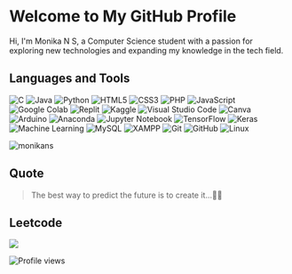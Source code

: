 # Welcome to My GitHub Profile

Hi, I'm Monika N S, a Computer Science student with a passion for exploring new technologies and expanding my knowledge in the tech field.

## Languages and Tools
![C](https://img.shields.io/badge/-C-A8B9CC?logo=c&logoColor=white&style=flat)
![Java](https://img.shields.io/badge/-Java-007396?logo=java&logoColor=white&style=flat)
![Python](https://img.shields.io/badge/-Python-3776AB?logo=python&logoColor=white&style=flat)
![HTML5](https://img.shields.io/badge/-HTML5-E34F26?logo=html5&logoColor=white&style=flat)
![CSS3](https://img.shields.io/badge/-CSS3-1572B6?logo=css3&logoColor=white&style=flat)
![PHP](https://img.shields.io/badge/-PHP-777BB4?logo=php&logoColor=white&style=flat)
![JavaScript](https://img.shields.io/badge/-JavaScript-F7DF1E?logo=javascript&logoColor=white&style=flat)
![Google Colab](https://img.shields.io/badge/-Google%20Colab-F9AB00?logo=google-colab&logoColor=white&style=flat)
![Replit](https://img.shields.io/badge/-Replit-F26207?logo=replit&logoColor=white&style=flat)
![Kaggle](https://img.shields.io/badge/-Kaggle-20BEFF?logo=kaggle&logoColor=white&style=flat)
![Visual Studio Code](https://img.shields.io/badge/-Visual%20Studio%20Code-007ACC?logo=visual-studio-code&logoColor=white&style=flat)
![Canva](https://img.shields.io/badge/-Canva-00C4CC?logo=canva&logoColor=white&style=flat)
![Arduino](https://img.shields.io/badge/-Arduino-00979D?logo=arduino&logoColor=white&style=flat)
![Anaconda](https://img.shields.io/badge/-Anaconda-44A833?logo=anaconda&logoColor=white&style=flat)
![Jupyter Notebook](https://img.shields.io/badge/-Jupyter-FF9900?logo=jupyter&logoColor=white&style=flat)
![TensorFlow](https://img.shields.io/badge/-TensorFlow-FF6F00?logo=tensorflow&logoColor=white&style=flat)
![Keras](https://img.shields.io/badge/-Keras-D00000?logo=keras&logoColor=white&style=flat)
![Machine Learning](https://img.shields.io/badge/-Machine%20Learning-102230?logo=machine-learning&logoColor=white&style=flat)
![MySQL](https://img.shields.io/badge/-MySQL-4479A1?logo=mysql&logoColor=white&style=flat)
![XAMPP](https://img.shields.io/badge/-XAMPP-FB7A24?logo=xampp&logoColor=white&style=flat)
![Git](https://img.shields.io/badge/-Git-F05032?logo=git&logoColor=white&style=flat)
![GitHub](https://img.shields.io/badge/-GitHub-181717?logo=github&logoColor=white&style=flat)
![Linux](https://img.shields.io/badge/-Linux-FCC624?logo=linux&logoColor=white&style=flat)

<p><img align="center" src="https://github-readme-stats.vercel.app/api/top-langs?username=monikans&show_icons=true&locale=en&layout=compact" alt="monikans" /></p>

## Quote
> The best way to predict the future is to create it...💫💫

## Leetcode
![](https://leetcard.jacoblin.cool/monika_n_s?ext=heatmap)

![Profile views](https://komarev.com/ghpvc/?username=monikans)
